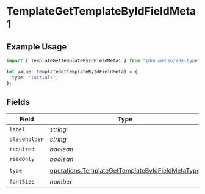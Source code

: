 # TemplateGetTemplateByIdFieldMeta1

## Example Usage

```typescript
import { TemplateGetTemplateByIdFieldMeta1 } from "@documenso/sdk-typescript/models/operations";

let value: TemplateGetTemplateByIdFieldMeta1 = {
  type: "initials",
};
```

## Fields

| Field                                                                                                              | Type                                                                                                               | Required                                                                                                           | Description                                                                                                        |
| ------------------------------------------------------------------------------------------------------------------ | ------------------------------------------------------------------------------------------------------------------ | ------------------------------------------------------------------------------------------------------------------ | ------------------------------------------------------------------------------------------------------------------ |
| `label`                                                                                                            | *string*                                                                                                           | :heavy_minus_sign:                                                                                                 | N/A                                                                                                                |
| `placeholder`                                                                                                      | *string*                                                                                                           | :heavy_minus_sign:                                                                                                 | N/A                                                                                                                |
| `required`                                                                                                         | *boolean*                                                                                                          | :heavy_minus_sign:                                                                                                 | N/A                                                                                                                |
| `readOnly`                                                                                                         | *boolean*                                                                                                          | :heavy_minus_sign:                                                                                                 | N/A                                                                                                                |
| `type`                                                                                                             | [operations.TemplateGetTemplateByIdFieldMetaType](../../models/operations/templategettemplatebyidfieldmetatype.md) | :heavy_check_mark:                                                                                                 | N/A                                                                                                                |
| `fontSize`                                                                                                         | *number*                                                                                                           | :heavy_minus_sign:                                                                                                 | N/A                                                                                                                |